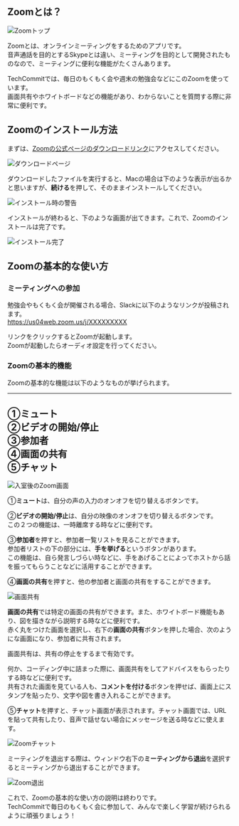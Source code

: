 ## Zoomとは？
![Zoomトップ](images/install-zoom/zoom-top-page.jpg)

Zoomとは、オンラインミーティングをするためのアプリです。  
音声通話を目的とするSkypeとは違い、ミーティングを目的として開発されたものなので、ミーティングに便利な機能がたくさんあります。

TechCommitでは、毎日のもくもく会や週末の勉強会などにこのZoomを使っています。  
画面共有やホワイトボードなどの機能があり、わからないことを質問する際に非常に便利です。

## Zoomのインストール方法
まずは、[Zoomの公式ページのダウンロードリンク](https://zoom.us/download#client_4meeting)にアクセスしてください。  

![ダウンロードページ](images/install-zoom/download-page.jpg)

ダウンロードしたファイルを実行すると、Macの場合は下のような表示が出るかと思いますが、**続ける**を押して、そのままインストールしてください。

![インストール時の警告](images/install-zoom/install-warning.jpg)

インストールが終わると、下のような画面が出てきます。これで、Zoomのインストールは完了です。

![インストール完了](images/install-zoom/finished-install.jpg)

## Zoomの基本的な使い方
### ミーティングへの参加

勉強会やもくもく会が開催される場合、Slackに以下のようなリンクが投稿されます。  
https://us04web.zoom.us/j/XXXXXXXXX

リンクをクリックするとZoomが起動します。  
Zoomが起動したらオーディオ設定を行ってください。

### Zoomの基本的機能
Zoomの基本的な機能は以下のようなものが挙げられます。

---
①ミュート  
②ビデオの開始/停止  
③参加者  
④画面の共有  
⑤チャット
---

![入室後のZoom画面](images/install-zoom/room-display.jpg)

①**ミュート**は、自分の声の入力のオンオフを切り替えるボタンです。 
 
②**ビデオの開始/停止**は、自分の映像のオンオフを切り替えるボタンです。  
この２つの機能は、一時離席する時などに便利です。

③**参加者**を押すと、参加者一覧リストを見ることができます。  
参加者リストの下の部分には、**手を挙げる**というボタンがあります。  
この機能は、自ら発言しづらい時などに、手をあげることによってホストから話を振ってもらうことなどに活用することができます。

④**画面の共有**を押すと、他の参加者と画面の共有をすることができます。 

![画面共有](images/install-zoom/share-display.jpg)

**画面の共有**では特定の画面の共有ができます。また、ホワイトボード機能もあり、図を描きながら説明する時などに便利です。  
赤く丸をつけた画面を選択し、右下の**画面の共有**ボタンを押した場合、次のようにな画面になり、参加者に共有されます。

画面共有は、共有の停止をするまで有効です。

何か、コーディング中に詰まった際に、画面共有をしてアドバイスをもらったりする時などに便利です。  
共有された画面を見ている人も、**コメントを付ける**ボタンを押せば、画面上にスタンプを貼ったり、文字や図を書き入れることができます。

⑤**チャット**を押すと、チャット画面が表示されます。チャット画面では、URLを貼って共有したり、音声で話せない場合にメッセージを送る時などに使えます。

![Zoomチャット](images/install-zoom/chat.jpg)

ミーティングを退出する際は、ウィンドウ右下の**ミーティングから退出**を選択するとミーティングから退出することができます。

![Zoom退出](images/install-zoom/leave-room.jpg)

これで、Zoomの基本的な使い方の説明は終わりです。  
TechCommitで毎日のもくもく会に参加して、みんなで楽しく学習が続けられるように頑張りましょう！
